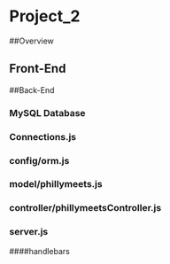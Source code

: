 # Project_2


##Overview

## Front-End


##Back-End

### MySQL Database


### Connections.js


### config/orm.js


### model/phillymeets.js


### controller/phillymeetsController.js


### server.js


####handlebars